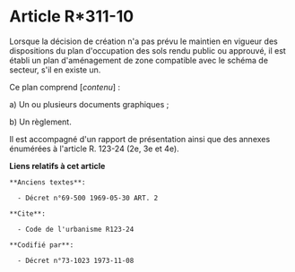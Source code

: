 # Article R*311-10

Lorsque la décision de création n'a pas prévu le maintien en vigueur des dispositions du plan d'occupation des sols rendu
public ou approuvé, il est établi un plan d'aménagement de zone compatible avec le schéma de secteur, s'il en existe un.

Ce plan comprend [*contenu*] :

a) Un ou plusieurs documents graphiques ;

b) Un règlement.

Il est accompagné d'un rapport de présentation ainsi que des annexes énumérées à l'article R. 123-24 (2e, 3e et 4e).

**Liens relatifs à cet article**

	**Anciens textes**:

	  - Décret n°69-500 1969-05-30 ART. 2

	**Cite**:

	  - Code de l'urbanisme R123-24

	**Codifié par**:

	  - Décret n°73-1023 1973-11-08
